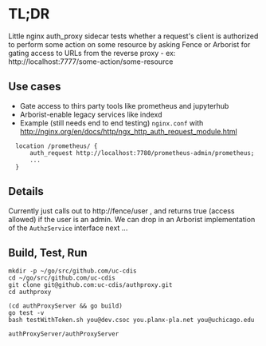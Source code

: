 # TL;DR

Little nginx auth_proxy sidecar tests whether a request's client is 
authorized to perform some
action on some resource by asking Fence or Arborist for gating access to URLs from the reverse proxy - ex:
     http://localhost:7777/some-action/some-resource


## Use cases

* Gate access to thirs party tools like prometheus and jupyterhub
* Arborist-enable legacy services like indexd
* Example (still needs end to end testing) `nginx.conf` with http://nginx.org/en/docs/http/ngx_http_auth_request_module.html
```
  location /prometheus/ {
      auth_request http://localhost:7780/prometheus-admin/prometheus;
      ...
  }
```

## Details

Currently just calls out to http://fence/user , and returns true (access allowed)
if the user is an admin.  We can drop in an Arborist implementation of the `AuthzService` interface next ...

## Build, Test, Run

```
mkdir -p ~/go/src/github.com/uc-cdis
cd ~/go/src/github.com/uc-cdis
git clone git@github.com:uc-cdis/authproxy.git
cd authproxy

(cd authProxyServer && go build)
go test -v
bash testWithToken.sh you@dev.csoc you.planx-pla.net you@uchicago.edu

authProxyServer/authProxyServer
```
